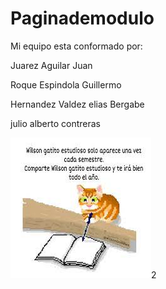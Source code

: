 # Paginademodulo



Mi equipo esta conformado por:


Juarez Aguilar Juan

Roque Espindola Guillermo

Hernandez Valdez elias Bergabe

julio alberto contreras



<img src="gato.jpeg" alt="">2





